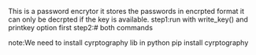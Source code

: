 This is a password encrytor
it stores the passwords in encrpted format it can only be decrpted if the key is available.
step1:run with write_key() and printkey option first
step2:# both commands

note:We need to install cyrptography lib in python
     pip install cyrptography
